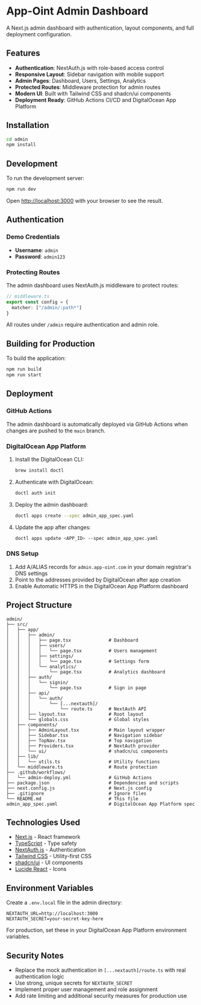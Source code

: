 # App-Oint Admin Dashboard

A Next.js admin dashboard with authentication, layout components, and full deployment configuration.

## Features

- **Authentication**: NextAuth.js with role-based access control
- **Responsive Layout**: Sidebar navigation with mobile support
- **Admin Pages**: Dashboard, Users, Settings, Analytics
- **Protected Routes**: Middleware protection for admin routes
- **Modern UI**: Built with Tailwind CSS and shadcn/ui components
- **Deployment Ready**: GitHub Actions CI/CD and DigitalOcean App Platform

## Installation

```bash
cd admin
npm install
```

## Development

To run the development server:

```bash
npm run dev
```

Open [http://localhost:3000](http://localhost:3000) with your browser to see the result.

## Authentication

### Demo Credentials
- **Username**: `admin`
- **Password**: `admin123`

### Protecting Routes
The admin dashboard uses NextAuth.js middleware to protect routes:

```typescript
// middleware.ts
export const config = {
  matcher: ["/admin/:path*"]
}
```

All routes under `/admin` require authentication and admin role.

## Building for Production

To build the application:

```bash
npm run build
npm run start
```

## Deployment

### GitHub Actions

The admin dashboard is automatically deployed via GitHub Actions when changes are pushed to the `main` branch.

### DigitalOcean App Platform

1. Install the DigitalOcean CLI:
   ```bash
   brew install doctl
   ```

2. Authenticate with DigitalOcean:
   ```bash
   doctl auth init
   ```

3. Deploy the admin dashboard:
   ```bash
   doctl apps create --spec admin_app_spec.yaml
   ```

4. Update the app after changes:
   ```bash
   doctl apps update <APP_ID> --spec admin_app_spec.yaml
   ```

### DNS Setup

1. Add A/ALIAS records for `admin.app-oint.com` in your domain registrar's DNS settings
2. Point to the addresses provided by DigitalOcean after app creation
3. Enable Automatic HTTPS in the DigitalOcean App Platform dashboard

## Project Structure

```
admin/
├── src/
│   ├── app/
│   │   ├── admin/
│   │   │   ├── page.tsx              # Dashboard
│   │   │   ├── users/
│   │   │   │   └── page.tsx          # Users management
│   │   │   ├── settings/
│   │   │   │   └── page.tsx          # Settings form
│   │   │   └── analytics/
│   │   │       └── page.tsx          # Analytics dashboard
│   │   ├── auth/
│   │   │   └── signin/
│   │   │       └── page.tsx          # Sign in page
│   │   ├── api/
│   │   │   └── auth/
│   │   │       └── [...nextauth]/
│   │   │           └── route.ts      # NextAuth API
│   │   ├── layout.tsx                # Root layout
│   │   └── globals.css               # Global styles
│   ├── components/
│   │   ├── AdminLayout.tsx           # Main layout wrapper
│   │   ├── Sidebar.tsx               # Navigation sidebar
│   │   ├── TopNav.tsx                # Top navigation
│   │   ├── Providers.tsx             # NextAuth provider
│   │   └── ui/                       # shadcn/ui components
│   ├── lib/
│   │   └── utils.ts                  # Utility functions
│   └── middleware.ts                 # Route protection
├── .github/workflows/
│   └── admin-deploy.yml              # GitHub Actions
├── package.json                      # Dependencies and scripts
├── next.config.js                    # Next.js config
├── .gitignore                        # Ignore files
└── README.md                         # This file
admin_app_spec.yaml                   # DigitalOcean App Platform spec
```

## Technologies Used

- [Next.js](https://nextjs.org/) - React framework
- [TypeScript](https://www.typescriptlang.org/) - Type safety
- [NextAuth.js](https://next-auth.js.org/) - Authentication
- [Tailwind CSS](https://tailwindcss.com/) - Utility-first CSS
- [shadcn/ui](https://ui.shadcn.com/) - UI components
- [Lucide React](https://lucide.dev/) - Icons

## Environment Variables

Create a `.env.local` file in the admin directory:

```env
NEXTAUTH_URL=http://localhost:3000
NEXTAUTH_SECRET=your-secret-key-here
```

For production, set these in your DigitalOcean App Platform environment variables.

## Security Notes

- Replace the mock authentication in `[...nextauth]/route.ts` with real authentication logic
- Use strong, unique secrets for `NEXTAUTH_SECRET`
- Implement proper user management and role assignment
- Add rate limiting and additional security measures for production use
